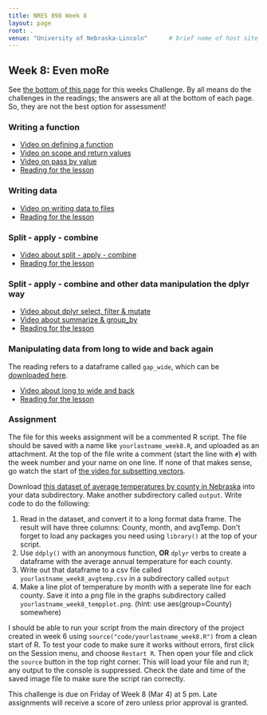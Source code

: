 ```yaml
---
title: NRES 898 Week 8
layout: page
root: .
venue: "University of Nebraska-Lincoln"      # brief name of host site without address (e.g., "Euphoric State University")
---
```

## Week 8: Even moRe

See [the bottom of this page](#assignment) for this weeks Challenge. By all means do the challenges in the readings; the answers are all at the bottom of each page. So, they are not the best option for assessment! 

### Writing a function

* [Video on defining a function](https://youtu.be/Gs8x-3G6K14)
* [Video on scope and return values](https://youtu.be/ArN19Ou0U-U)
* [Video on pass by value](https://youtu.be/Ouopr7OSWHQ)
* [Reading for the lesson](http://swcarpentry.github.io/r-novice-gapminder/07-functions.html)

### Writing data

* [Video on writing data to files](https://youtu.be/NY4-Top_zC0)
* [Reading for the lesson](http://swcarpentry.github.io/r-novice-gapminder/11-writing-data.html)

### Split - apply - combine 

* [Video about split - apply - combine](https://youtu.be/XPFf4_yf7YQ)
* [Reading for the lesson](http://swcarpentry.github.io/r-novice-gapminder/12-plyr.html)

### Split - apply - combine and other data manipulation the dplyr way

* [Video about dplyr select, filter & mutate](https://youtu.be/aKHNwgnmpO0)
* [Video about summarize & group_by](https://youtu.be/IbiHzLsKc50)
* [Reading for the lesson](http://swcarpentry.github.io/r-novice-gapminder/13-dplyr.html)

### Manipulating data from long to wide and back again

The reading refers to a dataframe called `gap_wide`, which can be [downloaded here](assets/gap_wide.csv). 

* [Video about long to wide and back]()
* [Reading for the lesson](http://swcarpentry.github.io/r-novice-gapminder/14-tidyr.html)

### Assignment

The file for this weeks assignment will be a commented R script. The file should be saved with a name like `yourlastname_week8.R`, and uploaded as an attachment. At the top of the file write a comment \(start the line with `#`\) with the week number and your name on one line. If none of that makes sense, go watch the start of [the video for subsetting vectors](https://youtu.be/LZB3x6hNZ9M). 

Download [this dataset of average temperatures by county in Nebraska](assets/NE_county_30yr_avg_temp.csv) into your data subdirectory. Make another subdirectory called `output`. Write code to do the following:

1. Read in the dataset, and convert it to a long format data frame. The result will have three columns: County, month, and avgTemp. Don't forget to load any packages you need using `library()` at the top of your script.
2. Use `ddply()` with an anonymous function, **OR** `dplyr` verbs to create a dataframe with the average annual temperature for each county. 
3. Write out that dataframe to a csv file called `yourlastname_week8_avgtemp.csv` in a subdirectory called `output`
4. Make a line plot of temperature by month with a seperate line for each county. Save it into a png file in the graphs subdirectory called `yourlastname_week8_tempplot.png`. \(hint: use aes(group=County) somewhere\)

I should be able to run your script from the main directory of the project created in week 6 using `source("code/yourlastname_week8.R")` from a clean start of R. To test your code to make sure it works without errors, first click on the Session menu, and choose `Restart R`. Then open your file and click the `source` button in the top right corner. This will load your file and run it; any output to the console is suppressed. Check the date and time of the saved image file to make sure the script ran correctly. 
 
This challenge is due on Friday of Week 8 \(Mar 4\) at 5 pm. Late assignments will receive 
a score of zero unless prior approval is granted.  
